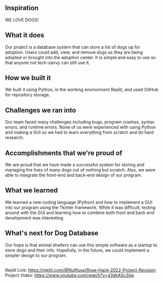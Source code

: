 ## Inspiration
WE LOVE DOGS!

## What it does
Our project is a database system that can store a list of dogs up for adoption. Users could add, view, and remove dogs as they are being adopted or brought into the adoption center. It is simple and easy to use so that anyone not tech-savvy can still use it. 

## How we built it
We built it using Python, in the working environment Replit, and used GitHub for repository storage.

## Challenges we ran into
Our team faced many challenges including bugs, program crashes, syntax errors, and runtime errors. None of us were experienced with using Python and making a GUI so we had to learn everything from scratch and do hard research.

## Accomplishments that we're proud of
We are proud that we have made a successful system for storing and managing the lives of many dogs out of nothing but scratch. Also, we were able to integrate the front-end and back-end design of our program.

## What we learned
We learned a new coding language (Python) and how to implement a GUI into our program using the Tkinter framework. While it was difficult, testing around with the GUI and learning how to combine both front and back end development was interesting.

## What's next for Dog Database
Our hope is that animal shelters can use this simple software as a startup to store dogs and their info. Hopefully, in the future, we could implement a simpler design to our program. 

\
Replit Link: https://replit.com/@Nullfuse/Rose-Hack-2022-Project-Revision \
Project Video: https://www.youtube.com/watch?v=g3dkASc3ilw
